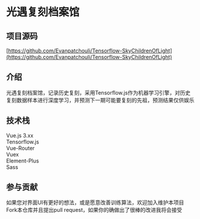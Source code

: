 # 光遇复刻档案馆

## 项目源码
[https://github.com/Evanpatchouli/Tensorflow-SkyChildrenOfLight](https://github.com/Evanpatchouli/Tensorflow-SkyChildrenOfLight)

## 介绍
光遇复刻档案馆，记录历史复刻，采用Tensorflow.js作为机器学习引擎，对历史复刻数据样本进行深度学习，并预测下一期可能要复刻的先祖，预测结果仅供娱乐

## 技术栈

Vue.js 3.xx  
Tensorflow.js  
Vue-Router  
Vuex  
Element-Plus  
Sass

## 参与贡献
如果您对界面UI有更好的想法，或是愿意改善训练算法，欢迎加入维护本项目  
Fork本仓库并且提出pull request，如果你的确做出了很棒的改进我将会接受
